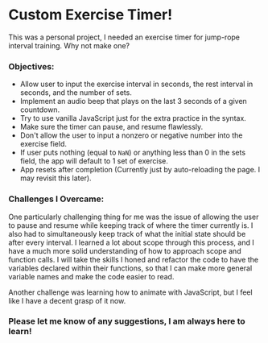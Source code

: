 # Custom Exercise Timer!
This was a personal project, I needed an exercise timer for jump-rope interval training. Why not make one?

### Objectives:
* Allow user to input the exercise interval in seconds, the rest interval in seconds, and the number of sets.
* Implement an audio beep that plays on the last 3 seconds of a given countdown.
* Try to use vanilla JavaScript just for the extra practice in the syntax.
* Make sure the timer can pause, and resume flawlessly.
* Don't allow the user to input a nonzero or negative number into the exercise field.
* If user puts nothing (equal to `NaN`) or anything less than 0 in the sets field, the app will default to 1 set of exercise.
* App resets after completion (Currently just by auto-reloading the page. I may revisit this later).

### Challenges I Overcame:
One particularly challenging thing for me was the issue of allowing the user to pause and resume while keeping track of where the timer currently is. I also had to simultaneously keep track of what the initial state should be after every interval. I learned a lot about scope through this process, and I have a much more solid understanding of how to approach scope and function calls. I will take the skills I honed and refactor the code to have the variables declared within their functions, so that I can make more general variable names and make the code easier to read.

Another challenge was learning how to animate with JavaScript, but I feel like I have a decent grasp of it now.

### Please let me know of any suggestions, I am always here to learn!